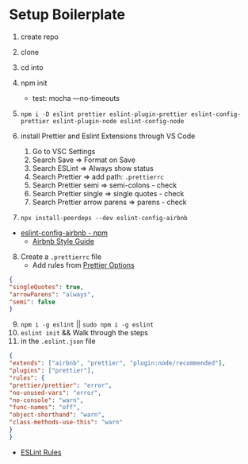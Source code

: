 # Setup Boilerplate
1. create repo
2. clone
3. cd into
4. npm init

   - test: mocha —no-timeouts

5. `npm i -D eslint prettier eslint-plugin-prettier eslint-config-prettier eslint-plugin-node eslint-config-node`

6. install Prettier and Eslint Extensions through VS Code

   1. Go to VSC Settings
   1. Search Save => Format on Save
   1. Search ESLint => Always show status
   1. Search Prettier => add path: `.prettierrc`
   1. Search Prettier semi => semi-colons - check
   1. Search Prettier single => single quotes - check
   1. Search Prettier arrow parens => parens - check

7. `npx install-peerdeps --dev eslint-config-airbnb`

- [eslint-config-airbnb - npm](https://www.npmjs.com/package/eslint-config-airbnb)
  - [Airbnb Style Guide](https://github.com/airbnb/javascript)

8. Create a `.prettierrc` file
   - Add rules from [Prettier Options](https://prettier.io/docs/en/options.html)

```json
{
"singleQuotes": true,
"arrowParens": "always",
"semi": false
}
```
9. `npm i -g eslint` || `sudo npm i -g eslint`
10. `eslint init` && Walk through the steps
11. in the `.eslint.json` file
```json
{
"extends": ["airbnb", "prettier", "plugin:node/recommended"],
"plugins": ["prettier"],
"rules": {
"prettier/prettier": "error",
"no-unused-vars": "error",
"no-console": "warn",
"func-names": "off",
"object-shorthand": "warn",
"class-methods-use-this": "warn"
}
}
```
- [ESLint Rules](https://eslint.org/docs/rules/)
